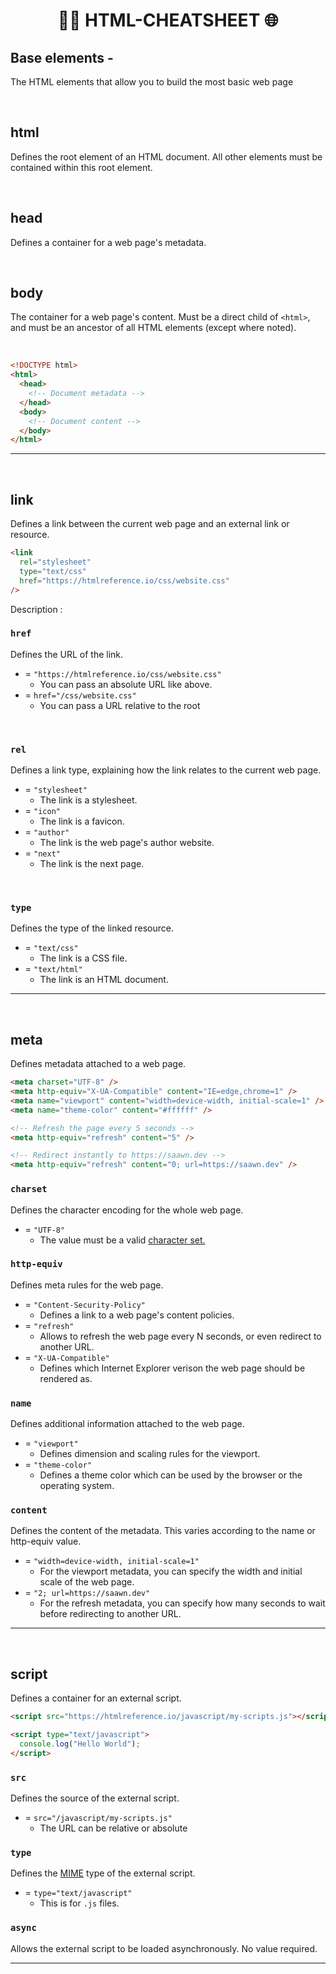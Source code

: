 # <center> 🧑‍💻 HTML-CHEATSHEET 🌐 </center>

## Base elements -

The HTML elements that allow you to build the most basic web page

<br>

## html

Defines the root element of an HTML document. All other elements must be contained within this root element.

<br>

## head

Defines a container for a web page's metadata.

<br>

## body

The container for a web page's content. Must be a direct child of `<html>`, and must be an ancestor of all HTML elements (except where noted).

<br>

```html
<!DOCTYPE html>
<html>
  <head>
    <!-- Document metadata -->
  </head>
  <body>
    <!-- Document content -->
  </body>
</html>
```

<hr>
<br>

## link

Defines a link between the current web page and an external link or resource.

```html
<link
  rel="stylesheet"
  type="text/css"
  href="https://htmlreference.io/css/website.css"
/>
```

Description :

### `href`

Defines the URL of the link.

- = `"https://htmlreference.io/css/website.css"`
  - You can pass an absolute URL like above.
- = `href="/css/website.css"`
  - You can pass a URL relative to the root

<br>

### `rel`

Defines a link type, explaining how the link relates to the current web page.

- = `"stylesheet"`
  - The link is a stylesheet.
- = `"icon"`
  - The link is a favicon.
- = `"author"`
  - The link is the web page's author website.
- = `"next"`
  - The link is the next page.

<br>

### `type`

Defines the type of the linked resource.

- = `"text/css"`
  - The link is a CSS file.
- = `"text/html"`
  - The link is an HTML document.

<hr>
<br>

## meta

Defines metadata attached to a web page.

```html
<meta charset="UTF-8" />
<meta http-equiv="X-UA-Compatible" content="IE=edge,chrome=1" />
<meta name="viewport" content="width=device-width, initial-scale=1" />
<meta name="theme-color" content="#ffffff" />
```

```html
<!-- Refresh the page every 5 seconds -->
<meta http-equiv="refresh" content="5" />
```

```html
<!-- Redirect instantly to https://saawn.dev -->
<meta http-equiv="refresh" content="0; url=https://saawn.dev" />
```

### `charset`

Defines the character encoding for the whole web page.

- = `"UTF-8"`
  - The value must be a valid [character set.](https://www.iana.org/assignments/character-sets/character-sets.xhtml)

### `http-equiv`

Defines meta rules for the web page.

- = `"Content-Security-Policy"`
  - Defines a link to a web page's content policies.
- = `"refresh"`
  - Allows to refresh the web page every N seconds, or even redirect to another URL.
- = `"X-UA-Compatible"`
  - Defines which Internet Explorer verison the web page should be rendered as.

### `name`

Defines additional information attached to the web page.

- = `"viewport"`
  - Defines dimension and scaling rules for the viewport.
- = `"theme-color"`
  - Defines a theme color which can be used by the browser or the operating system.

### `content`

Defines the content of the metadata. This varies according to the name or http-equiv value.

- = `"width=device-width, initial-scale=1"`
  - For the viewport metadata, you can specify the width and initial scale of the web page.
- = `"2; url=https://saawn.dev"`
  - For the refresh metadata, you can specify how many seconds to wait before redirecting to another URL.

<hr>
<br>

## script

Defines a container for an external script.

```html
<script src="https://htmlreference.io/javascript/my-scripts.js"></script>
```

```html
<script type="text/javascript">
  console.log("Hello World");
</script>
```

### `src`

Defines the source of the external script.

- = `src="/javascript/my-scripts.js"`
  - The URL can be relative or absolute

### `type`

Defines the [MIME](https://www.iana.org/assignments/media-types/media-types.xhtml) type of the external script.

- = `type="text/javascript"`
  - This is for `.js` files.

### `async`

Allows the external script to be loaded asynchronously.
No value required.

<hr>
<br>
